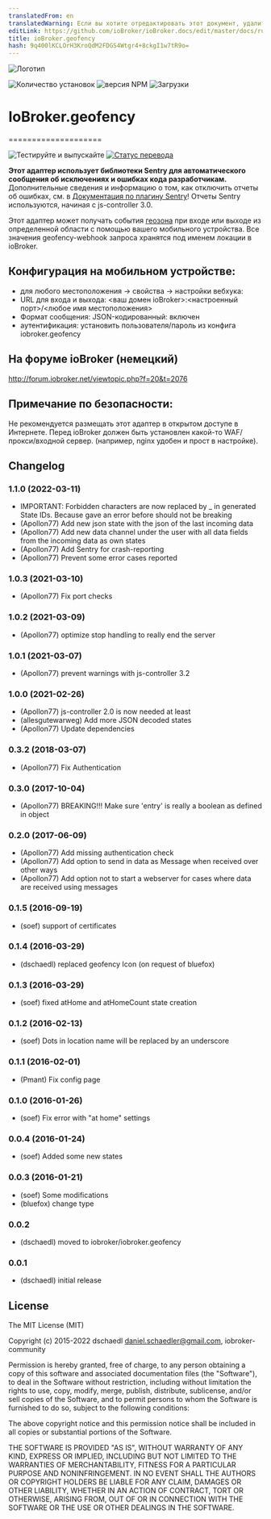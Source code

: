 ```yaml
---
translatedFrom: en
translatedWarning: Если вы хотите отредактировать этот документ, удалите поле «translationFrom», в противном случае этот документ будет снова автоматически переведен
editLink: https://github.com/ioBroker/ioBroker.docs/edit/master/docs/ru/adapterref/iobroker.geofency/README.md
title: ioBroker.geofency
hash: 9q400lKCLOrH3KroQdM2FDGS4Wtgr4+8ckgI1w7tR9o=
---
```

![Логотип](../../../en/adapterref/iobroker.geofency/admin/geofency.png)

![Количество установок](http://iobroker.live/badges/geofency-stable.svg)
![версия NPM](http://img.shields.io/npm/v/iobroker.geofency.svg)
![Загрузки](https://img.shields.io/npm/dm/iobroker.geofency.svg)

# IoBroker.geofency
====================

![Тестируйте и выпускайте](https://github.com/ioBroker/ioBroker.geofency/workflows/Test%20and%20Release/badge.svg) [![Статус перевода](https://weblate.iobroker.net/widgets/adapters/-/geofency/svg-badge.svg)](https://weblate.iobroker.net/engage/adapters/?utm_source=widget)

**Этот адаптер использует библиотеки Sentry для автоматического сообщения об исключениях и ошибках кода разработчикам.** Дополнительные сведения и информацию о том, как отключить отчеты об ошибках, см. в [Документация по плагину Sentry](https://github.com/ioBroker/plugin-sentry#plugin-sentry)! Отчеты Sentry используются, начиная с js-controller 3.0.

Этот адаптер может получать события [геозона](http://www.geofency.com/) при входе или выходе из определенной области с помощью вашего мобильного устройства.
Все значения geofency-webhook запроса хранятся под именем локации в ioBroker.

## Конфигурация на мобильном устройстве:
* для любого местоположения -> свойства -> настройки вебхука:
 * URL для входа и выхода: &lt;ваш домен ioBroker&gt;:&lt;настроенный порт&gt;/&lt;любое имя местоположения&gt;
 * Формат сообщения: JSON-кодированный: включен
 * аутентификация: установить пользователя/пароль из конфига iobroker.geofency

## На форуме ioBroker (немецкий)
http://forum.iobroker.net/viewtopic.php?f=20&t=2076

## Примечание по безопасности:
Не рекомендуется размещать этот адаптер в открытом доступе в Интернете.
Перед ioBroker должен быть установлен какой-то WAF/прокси/входной сервер. (например, nginx удобен и прост в настройке).

## Changelog
### 1.1.0 (2022-03-11)
* IMPORTANT: Forbidden characters are now replaced by _ in generated State IDs. Because gave an error before should not be breaking 
* (Apollon77) Add new json state with the json of the last incoming data
* (Apollon77) Add new data channel under the user with all data fields from the incoming data as own states
* (Apollon77) Add Sentry for crash-reporting
* (Apollon77) Prevent some error cases reported

### 1.0.3 (2021-03-10)
* (Apollon77) Fix port checks

### 1.0.2 (2021-03-09)
* (Apollon77) optimize stop handling to really end the server

### 1.0.1 (2021-03-07)
* (Apollon77) prevent warnings with js-controller 3.2

### 1.0.0 (2021-02-26)
* (Apollon77) js-controller 2.0 is now needed at least
* (allesgutewarweg) Add more JSON decoded states
* (Apollon77) Update dependencies

### 0.3.2 (2018-03-07)
* (Apollon77) Fix Authentication

### 0.3.0 (2017-10-04)
* (Apollon77) BREAKING!!! Make sure 'entry' is really a boolean as defined in object

### 0.2.0 (2017-06-09)
* (Apollon77) Add missing authentication check
* (Apollon77) Add option to send in data as Message when received over other ways
* (Apollon77) Add option not to start a webserver for cases where data are received using messages

### 0.1.5 (2016-09-19)
* (soef) support of certificates

### 0.1.4 (2016-03-29)
* (dschaedl) replaced geofency Icon (on request of bluefox)

### 0.1.3 (2016-03-29)
* (soef) fixed atHome and atHomeCount state creation

### 0.1.2 (2016-02-13)
* (soef) Dots in location name will be replaced by an underscore

### 0.1.1 (2016-02-01)
* (Pmant) Fix config page

### 0.1.0 (2016-01-26)
* (soef) Fix error with "at home" settings

### 0.0.4 (2016-01-24)
* (soef) Added some new states

### 0.0.3 (2016-01-21)
* (soef) Some modifications
* (bluefox) change type

### 0.0.2
* (dschaedl) moved to iobroker/iobroker.geofency

### 0.0.1
* (dschaedl) initial release

## License

The MIT License (MIT)

Copyright (c) 2015-2022 dschaedl <daniel.schaedler@gmail.com>, iobroker-community

Permission is hereby granted, free of charge, to any person obtaining a copy
of this software and associated documentation files (the "Software"), to deal
in the Software without restriction, including without limitation the rights
to use, copy, modify, merge, publish, distribute, sublicense, and/or sell
copies of the Software, and to permit persons to whom the Software is
furnished to do so, subject to the following conditions:

The above copyright notice and this permission notice shall be included in all
copies or substantial portions of the Software.

THE SOFTWARE IS PROVIDED "AS IS", WITHOUT WARRANTY OF ANY KIND, EXPRESS OR
IMPLIED, INCLUDING BUT NOT LIMITED TO THE WARRANTIES OF MERCHANTABILITY,
FITNESS FOR A PARTICULAR PURPOSE AND NONINFRINGEMENT. IN NO EVENT SHALL THE
AUTHORS OR COPYRIGHT HOLDERS BE LIABLE FOR ANY CLAIM, DAMAGES OR OTHER
LIABILITY, WHETHER IN AN ACTION OF CONTRACT, TORT OR OTHERWISE, ARISING FROM,
OUT OF OR IN CONNECTION WITH THE SOFTWARE OR THE USE OR OTHER DEALINGS IN THE
SOFTWARE.